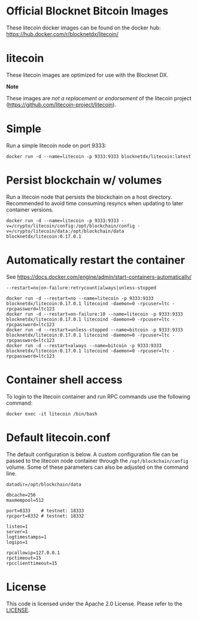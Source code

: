 Official Blocknet Bitcoin Images
=================================

These litecoin docker images can be found on the docker hub: https://hub.docker.com/r/blocknetdx/litecoin/

litecoin
========

These litecoin images are optimized for use with the Blocknet DX.

**Note**

These images are _not a replacement or endorsement_ of the litecoin project (https://github.com/litecoin-project/litecoin).


Simple
======

Run a simple litecoin node on port 9333:
```
docker run -d --name=litecoin -p 9333:9333 blocknetdx/litecoin:latest
```


Persist blockchain w/ volumes
=============================

Run a litecoin node that persists the blockchain on a host directory. Recommended to avoid time consuming resyncs when updating to later container versions.
```
docker run -d --name=litecoin -p 9333:9333 -v=/crypto/litecoin/config:/opt/blockchain/config -v=/crypto/litecoin/data:/opt/blockchain/data blocknetdx/litecoin:0.17.0.1
```


Automatically restart the container
===================================

See https://docs.docker.com/engine/admin/start-containers-automatically/

`--restart=no|on-failure:retrycount|always|unless-stopped`

```
docker run -d --restart=no --name=litecoin -p 9333:9333 blocknetdx/litecoin:0.17.0.1 litecoind -daemon=0 -rpcuser=ltc -rpcpassword=ltc123
docker run -d --restart=on-failure:10 --name=litecoin -p 9333:9333 blocknetdx/litecoin:0.17.0.1 litecoind -daemon=0 -rpcuser=ltc -rpcpassword=ltc123
docker run -d --restart=unless-stopped --name=bitcoin -p 9333:9333 blocknetdx/litecoin:0.17.0.1 litecoind -daemon=0 -rpcuser=ltc -rpcpassword=ltc123
docker run -d --restart=always --name=bitcoin -p 9333:9333 blocknetdx/litecoin:0.17.0.1 litecoind -daemon=0 -rpcuser=ltc -rpcpassword=ltc123
```


Container shell access
======================

To login to the litecoin container and run RPC commands use the following command:
```
docker exec -it litecoin /bin/bash
```


Default litecoin.conf
=====================

The default configuration is below. A custom configuration file can be passed to the litecoin  node container through the `/opt/blockchain/config` volume. Some of these parameters can also be adjusted on the command line.
```
datadir=/opt/blockchain/data

dbcache=256
maxmempool=512

port=8333    # testnet: 18333
rpcport=8332 # testnet: 18332

listen=1
server=1
logtimestamps=1
logips=1

rpcallowip=127.0.0.1
rpctimeout=15
rpcclienttimeout=15
```


License
=======

This code is licensed under the Apache 2.0 License. Please refer to the [LICENSE](https://github.com/BlocknetDX/dockerimages/blob/master/LICENSE).